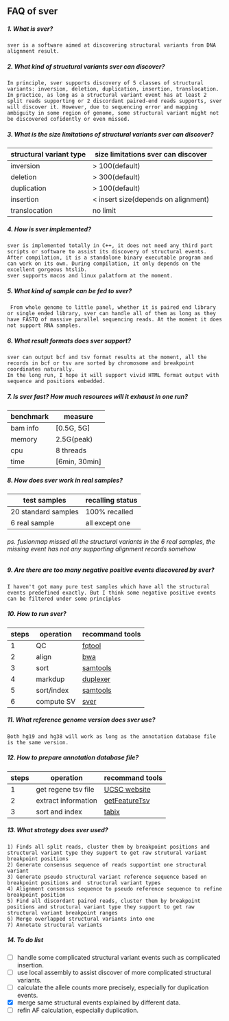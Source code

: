 ## FAQ of sver

##### 1. What is sver?
    sver is a software aimed at discovering structural variants from DNA alignment result.
  
##### 2. What kind of structural variants sver can discover?
    In principle, sver supports discovery of 5 classes of structural variants: inversion, deletion, duplication, insertion, translocation.  
    In practice, as long as a structural variant event has at least 2 split reads supporting or 2 discordant paired-end reads supports, sver will discover it. However, due to sequencing error and mapping ambiguity in some region of genome, some structural variant might not be discovered cofidently or even missed. 
    
##### 3. What is the size limitations of structural variants sver can discover? 
|structural variant type| size limitations sver can discover
|-----------------------|--------------------------------------
|inversion              | > 100(default)
|deletion               | > 300(default)
|duplication            | > 100(default)
|insertion              | < insert size(depends on alignment)
|translocation          | no limit

##### 4. How is sver implemented?  
    sver is implemented totally in C++, it does not need any third part scripts or software to assist its discovery of structural events. 
    After compilation, it is a standalone binary executable program and can work on its own. During compilation, it only depends on the excellent gorgeous htslib. 
    sver supports macos and linux palatform at the moment.  

##### 5. What kind of sample can be fed to sver?  
     From whole genome to little panel, whether it is paired end library or single ended library, sver can handle all of them as long as they have FASTQ of massive parallel sequencing reads. At the moment it does not support RNA samples. 
      
##### 6. What result formats does sver support?  
    sver can output bcf and tsv format results at the moment, all the records in bcf or tsv are sorted by chromosome and breakpoint coordinates naturally.  
    In the long run, I hope it will support vivid HTML format output with sequence and positions embedded.
    
##### 7. Is sver fast? How much resources will it exhaust in one run?  
|benchmark| measure
|---------|-----------
|bam info | [0.5G, 5G]
|memory   | 2.5G(peak)
|cpu      | 8 threads
|time     | [6min, 30min]
    
##### 8. How does sver work in real samples?  
|test samples       | recalling status
|-------------------|---------------------
|20 standard samples| 100% recalled
|6 real sample      | all except one
###### ps. fusionmap missed all the structural variants in the 6 real samples, the missing event has not any supporting alignment records somehow

##### 9. Are there are too many negative positive events discovered by sver?  
    I haven't got many pure test samples which have all the structural events predefined exactly. But I think some negative positive events can be filtered under some principles  

##### 10. How to run sver?
|steps|operation  |recommand tools
|-----|-----------|----------------------------------------------
|1    | QC        |[fqtool](https://github.com/vanNul/fqtool)
|2    | align     |[bwa](https://github.com/lh3/bwa)
|3    | sort      |[samtools](https://github.com/samtools/samtools)
|4    | markdup   |[duplexer](https://github.com/vanNul/duplexer)
|5    | sort/index|[samtools](https://github.com/samtools/samtools)
|6    | compute SV|[sver](https://github.com/vanNul/sver)

##### 11. What reference genome version does sver use?  
    Both hg19 and hg38 will work as long as the annotation database file is the same version.  

##### 12. How to prepare annotation database file?  
|steps|operation          |recommand tools
|-----|-------------------|---------------------------------------------------
|1    |get regene tsv file| [UCSC website](https://genome.ucsc.edu/index.html)
|2    |extract information| [getFeatureTsv](https://github.com/vanNul/util/blob/master/getFeatureTsv.cpp)
|3    |sort and index     | [tabix](https://github.com/samtools/htslib)

##### 13. What strategy does sver used?  
    1) Finds all split reads, cluster them by breakpoint positions and structural variant type they support to get raw strutural variant breakpoint positions   
    2) Generate consensus sequence of reads supportint one structural variant  
    3) Generate pseudo structural variant reference sequence based on breakpoint positions and  structural variant types  
    4) Alignment consensus sequence to pseudo reference sequence to refine breakpoint position
    5) Find all discordant paired reads, cluster them by breakpoint positions and structural variant type they support to get raw structural variant breakpoint ranges  
    6) Merge overlapped structural variants into one  
    7) Annotate structural variants     

##### 14. To do list
- [ ] handle some complicated structural variant events such as complicated insertion.
- [ ] use local assembly to assist discover of more complicated structural variants.
- [ ] calculate the allele counts more precisely, especially for duplication events.
- [x] merge same structural events explained by different data.
- [ ] refin AF calculation, especially duplication.

